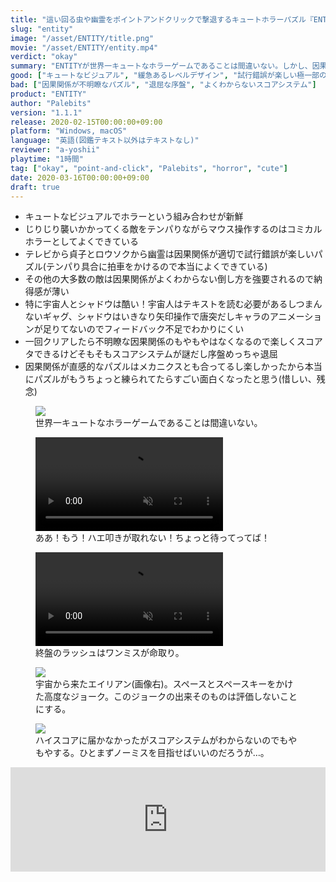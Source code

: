 ```yaml
---
title: "這い回る虫や幽霊をポイントアンドクリックで撃退するキュートホラーパズル『ENTITY』レビュー"
slug: "entity"
image: "/asset/ENTITY/title.png"
movie: "/asset/ENTITY/entity.mp4"
verdict: "okay"
summary: "ENTITYが世界一キュートなホラーゲームであることは間違いない。しかし、因果関係が不明瞭なパズルが初見プレイヤーのホラー体験やチャレンジを阻害する。パズル部分がもう少し整理されていればと思わざるを得ない。"
good: ["キュートなビジュアル", "緩急あるレベルデザイン", "試行錯誤が楽しい極一部のパズル"]
bad: ["因果関係が不明瞭なパズル", "退屈な序盤", "よくわからないスコアシステム"]
product: "ENTITY"
author: "Palebits"
version: "1.1.1"
release: 2020-02-15T00:00:00+09:00
platform: "Windows, macOS"
language: "英語(図鑑テキスト以外はテキストなし)"
reviewer: "a-yoshii"
playtime: "1時間"
tag: ["okay", "point-and-click", "Palebits", "horror", "cute"]
date: 2020-03-16T00:00:00+09:00
draft: true
---
```


+ キュートなビジュアルでホラーという組み合わせが新鮮
+ じりじり襲いかかってくる敵をテンパりながらマウス操作するのはコミカルホラーとしてよくできている
+ テレビから貞子とロウソクから幽霊は因果関係が適切で試行錯誤が楽しいパズル(テンパり具合に拍車をかけるので本当によくできている)
+ その他の大多数の敵は因果関係がよくわからない倒し方を強要されるので納得感が薄い
+ 特に宇宙人とシャドウは酷い！宇宙人はテキストを読む必要があるしつまんないギャグ、シャドウはいきなり矢印操作で唐突だしキャラのアニメーションが足りてないのでフィードバック不足でわかりにくい
+ 一回クリアしたら不明瞭な因果関係のもやもやはなくなるので楽しくスコアタできるけどそもそもスコアシステムが謎だし序盤めっちゃ退屈
+ 因果関係が直感的なパズルはメカニクスとも合ってるし楽しかったから本当にパズルがもうちょっと練られてたらすごい面白くなったと思う(惜しい、残念)

<figure>
	<img src="/asset/ENTITY/cute.png">
	<figcaption>世界一キュートなホラーゲームであることは間違いない。</figcaption>
</figure>

<figure>
	<video autoplay muted loop src="/asset/ENTITY/panic.mp4"></video>
	<figcaption>ああ！もう！ハエ叩きが取れない！ちょっと待ってってば！</figcaption>
</figure>

<figure>
	<video autoplay muted loop src="/asset/ENTITY/gameover.mp4"></video>
	<figcaption>終盤のラッシュはワンミスが命取り。</figcaption>
</figure>

<figure>
	<img src="/asset/ENTITY/book.png">
	<figcaption>宇宙から来たエイリアン(画像右)。スペースとスペースキーをかけた高度なジョーク。このジョークの出来そのものは評価しないことにする。</figcaption>
</figure>

<figure>
	<img src="/asset/ENTITY/result.png">
	<figcaption>ハイスコアに届かなかったがスコアシステムがわからないのでもやもやする。ひとまずノーミスを目指せばいいのだろうが…。</figcaption>
</figure>

<iframe src="https://itch.io/embed/546075" height="167" width="100%" frameborder="0"><a href="https://palebits.itch.io/entity">ENTITY by Palebits, Glattax</a></iframe>
